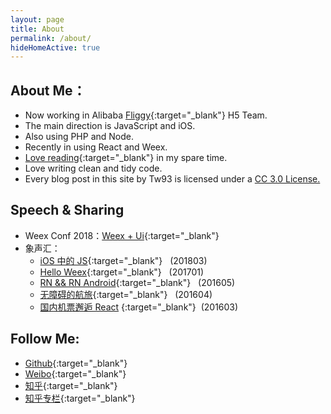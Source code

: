 ```yaml
---
layout: page
title: About
permalink: /about/
hideHomeActive: true
---
```


## About Me：
* Now working in Alibaba [Fliggy](https://www.alitrip.com/){:target="_blank"} H5 Team.
* The main direction is JavaScript and iOS.
* Also using PHP and Node.
* Recently in using React and Weex.
* [Love reading](http://book.douban.com/people/77063977/){:target="_blank"} in my spare time.
* Love writing clean and tidy code.
* Every blog post in this site by Tw93 is licensed under a <a rel="license" href="http://creativecommons.org/licenses/by-nc/3.0/cn/" target="_blank">CC 3.0 License.</a>

## Speech &amp; Sharing
- Weex Conf 2018：[Weex + Ui](https://gw.alipayobjects.com/os/rmsportal/VCbkwAttfbolWixThpNc.pdf){:target="_blank"}
- 象声汇： 
  - [iOS 中的 JS](http://p.tb.cn/rmsportal_7819__E3_80_90_E4_BE_91_E5_A4_95_E3_80_91iOS_20_E4_B8_AD_E7_9A_84JS.pdf){:target="_blank"} &nbsp;&nbsp;(201803)
  - [Hello Weex](http://p.tb.cn/rmsportal_7819__E3_80_90_E4_BE_91_E5_A4_95_E3_80_91HelloWeex-2017-01-05.pdf){:target="_blank"} &nbsp;&nbsp;(201701)
  - [RN && RN Android](http://p.tb.cn/rmsportal_7819_RN_20_26_26_20RN_20Android.pdf){:target="_blank"} &nbsp;&nbsp;(201605)
  - [无障碍的航旅](http://p.tb.cn/rmsportal_7819__E6_97_A0_E9_9A_9C_E7_A2_8D_E7_9A_84_E8_88_AA_E6_97_85.pdf){:target="_blank"} &nbsp;&nbsp;(201604)
  - [国内机票邂逅 React](https://gw.alipayobjects.com/os/rmsportal/fWsyMpANekuMnOSIOYRK.pdf) {:target="_blank"}&nbsp;&nbsp;(201603)

## Follow Me:

* [Github](https://github.com/{{site.github}}){:target="_blank"}
* [Weibo](http://weibo.com/{{site.weibo}}){:target="_blank"}
* [知乎](https://www.zhihu.com/people/{{site.zhihu}}){:target="_blank"}
* [知乎专栏](https://zhuanlan.zhihu.com/{{site.zhuanlan}}){:target="_blank"}
